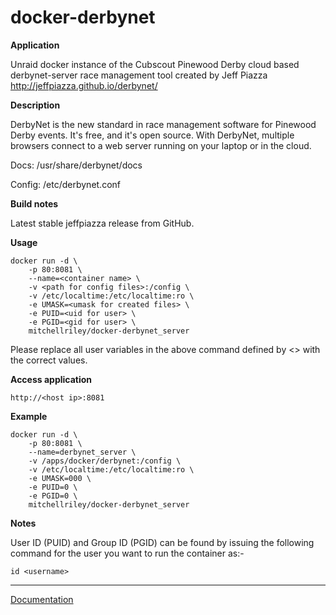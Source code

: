 # docker-derbynet

**Application**

Unraid docker instance of the Cubscout Pinewood Derby cloud based derbynet-server race management tool created by Jeff Piazza
http://jeffpiazza.github.io/derbynet/

**Description**

DerbyNet is the new standard in race management software for Pinewood Derby events. It's free, and it's open source. With DerbyNet, multiple browsers connect to a web server running on your laptop or in the cloud.  

Docs:
/usr/share/derbynet/docs

Config:
/etc/derbynet.conf

**Build notes**

Latest stable jeffpiazza release from GitHub.

**Usage**
```
docker run -d \
    -p 80:8081 \
    --name=<container name> \
    -v <path for config files>:/config \
    -v /etc/localtime:/etc/localtime:ro \
    -e UMASK=<umask for created files> \
    -e PUID=<uid for user> \
    -e PGID=<gid for user> \
    mitchellriley/docker-derbynet_server
```

Please replace all user variables in the above command defined by <> with the correct values.

**Access application**

`http://<host ip>:8081`

**Example**
```
docker run -d \
    -p 80:8081 \
    --name=derbynet_server \
    -v /apps/docker/derbynet:/config \
    -v /etc/localtime:/etc/localtime:ro \
    -e UMASK=000 \
    -e PUID=0 \
    -e PGID=0 \
    mitchellriley/docker-derbynet_server
```

**Notes**

User ID (PUID) and Group ID (PGID) can be found by issuing the following command for the user you want to run the container as:-

```
id <username>
```
___

[Documentation](https://jeffpiazza.org/derbynet/builds/Installation-%20Debian.pdf)
